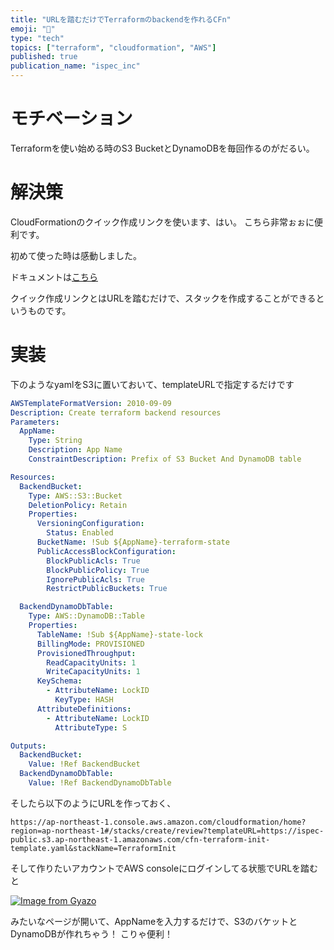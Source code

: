 ```yaml
---
title: "URLを踏むだけでTerraformのbackendを作れるCFn"
emoji: "🐡"
type: "tech"
topics: ["terraform", "cloudformation", "AWS"]
published: true
publication_name: "ispec_inc"
---
```


# モチベーション

Terraformを使い始める時のS3 BucketとDynamoDBを毎回作るのがだるい。


# 解決策

CloudFormationのクイック作成リンクを使います、はい。
こちら非常ぉぉに便利です。

初めて使った時は感動しました。


ドキュメントは[こちら](https://docs.aws.amazon.com/ja_jp/AWSCloudFormation/latest/UserGuide/cfn-console-create-stacks-quick-create-links.html)

クイック作成リンクとはURLを踏むだけで、スタックを作成することができるというものです。

# 実装
下のようなyamlをS3に置いておいて、templateURLで指定するだけです
```yaml
AWSTemplateFormatVersion: 2010-09-09
Description: Create terraform backend resources
Parameters:
  AppName:
    Type: String
    Description: App Name
    ConstraintDescription: Prefix of S3 Bucket And DynamoDB table

Resources:
  BackendBucket:
    Type: AWS::S3::Bucket
    DeletionPolicy: Retain
    Properties:
      VersioningConfiguration:
        Status: Enabled
      BucketName: !Sub ${AppName}-terraform-state
      PublicAccessBlockConfiguration:
        BlockPublicAcls: True
        BlockPublicPolicy: True
        IgnorePublicAcls: True
        RestrictPublicBuckets: True

  BackendDynamoDbTable:
    Type: AWS::DynamoDB::Table
    Properties:
      TableName: !Sub ${AppName}-state-lock
      BillingMode: PROVISIONED
      ProvisionedThroughput:
        ReadCapacityUnits: 1
        WriteCapacityUnits: 1
      KeySchema:
        - AttributeName: LockID
          KeyType: HASH
      AttributeDefinitions:
        - AttributeName: LockID
          AttributeType: S

Outputs:
  BackendBucket:
    Value: !Ref BackendBucket
  BackendDynamoDbTable:
    Value: !Ref BackendDynamoDbTable
```

そしたら以下のようにURLを作っておく、

```
https://ap-northeast-1.console.aws.amazon.com/cloudformation/home?region=ap-northeast-1#/stacks/create/review?templateURL=https://ispec-public.s3.ap-northeast-1.amazonaws.com/cfn-terraform-init-template.yaml&stackName=TerraformInit
```


そして作りたいアカウントでAWS consoleにログインしてる状態でURLを踏むと

[![Image from Gyazo](https://i.gyazo.com/c8ec4439fbf1e73f10a99e19158057b0.png)](https://gyazo.com/c8ec4439fbf1e73f10a99e19158057b0)


みたいなページが開いて、AppNameを入力するだけで、S3のバケットとDynamoDBが作れちゃう！
こりゃ便利！
